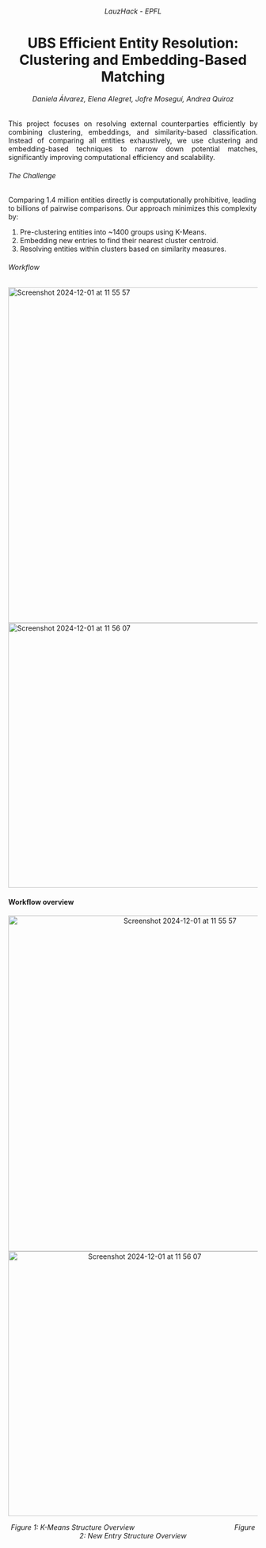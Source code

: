 <h6 align="center"> LauzHack - EPFL</h6>

<h1 align="center">UBS Efficient Entity Resolution: Clustering and Embedding-Based Matching</h1>

<h6 align="center">
Daniela Álvarez, Elena Alegret, Jofre Moseguí, Andrea Quiroz
</h6>

<div style="text-align: justify;">
This project focuses on resolving external counterparties efficiently by combining clustering, embeddings, and similarity-based classification. Instead of comparing all entities exhaustively, we use clustering and embedding-based techniques to narrow down potential matches, significantly improving computational efficiency and scalability.
</div>

###### The Challenge
Comparing 1.4 million entities directly is computationally prohibitive, leading to billions of pairwise comparisons. Our approach minimizes this complexity by:
1. Pre-clustering entities into ~1400 groups using K-Means.
2. Embedding new entries to find their nearest cluster centroid.
3. Resolving entities within clusters based on similarity measures.


###### Workflow

<img width="678" alt="Screenshot 2024-12-01 at 11 55 57" src="https://github.com/user-attachments/assets/94561713-2c29-4121-abf4-70b14edfb84c">
<img width="535" alt="Screenshot 2024-12-01 at 11 56 07" src="https://github.com/user-attachments/assets/a4b237a5-1b69-4007-a1d4-a99f5f1d86b1">





#### Workflow overview

<p align="center">
    <img width="678" alt="Screenshot 2024-12-01 at 11 55 57" src="https://github.com/user-attachments/assets/94561713-2c29-4121-abf4-70b14edfb84c">
    <img width="535" alt="Screenshot 2024-12-01 at 11 56 07" src="https://github.com/user-attachments/assets/a4b237a5-1b69-4007-a1d4-a99f5f1d86b1">
</p>

<p align="center">
    <em>Figure 1: K-Means Structure Overview </em>  &emsp;&emsp;&emsp;&emsp;&emsp;&emsp;
    <span style="margin-left: 110px;"> <em>Figure 2: New Entry Structure Overview</em> </span>

</p>
